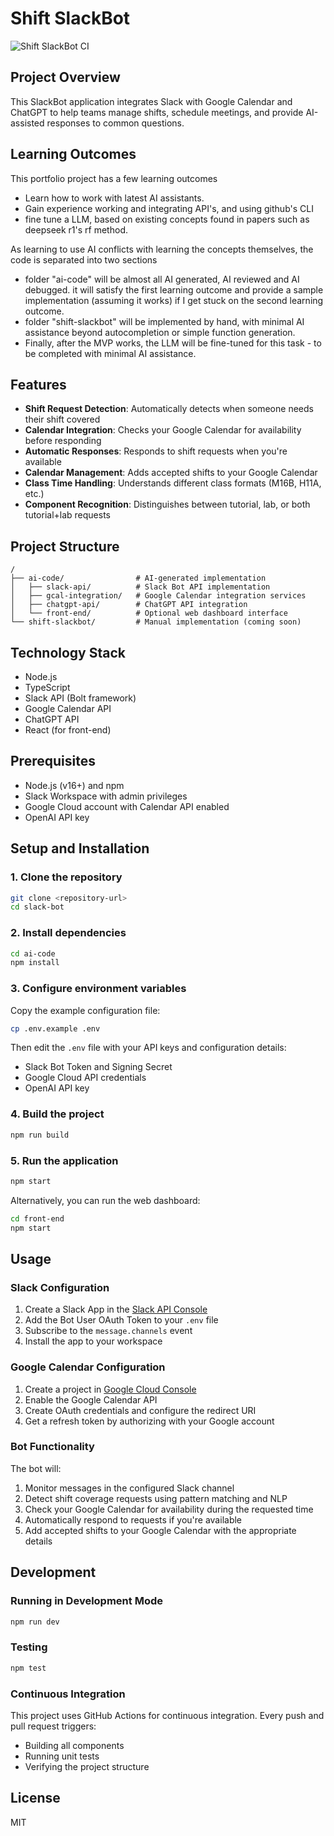 # Shift SlackBot

![Shift SlackBot CI](https://github.com/yourusername/slack-bot/workflows/Shift%20SlackBot%20CI/badge.svg)

## Project Overview
This SlackBot application integrates Slack with Google Calendar and ChatGPT to help teams manage shifts, schedule meetings, and provide AI-assisted responses to common questions.

## Learning Outcomes
This portfolio project has a few learning outcomes
- Learn how to work with latest AI assistants.
- Gain experience working and integrating API's, and using github's CLI
- fine tune a LLM, based on existing concepts found in papers such as deepseek r1's rf method.

As learning to use AI conflicts with learning the concepts themselves, the code is separated into two sections
- folder "ai-code" will be almost all AI generated, AI reviewed and AI debugged. it will satisfy the first learning outcome and provide a sample implementation (assuming it works) if I get stuck on the second learning outcome.
- folder "shift-slackbot" will be implemented by hand, with minimal AI assistance beyond autocompletion or simple function generation.
- Finally, after the MVP works, the LLM will be fine-tuned for this task - to be completed with minimal AI assistance.

## Features
- **Shift Request Detection**: Automatically detects when someone needs their shift covered
- **Calendar Integration**: Checks your Google Calendar for availability before responding
- **Automatic Responses**: Responds to shift requests when you're available
- **Calendar Management**: Adds accepted shifts to your Google Calendar
- **Class Time Handling**: Understands different class formats (M16B, H11A, etc.)
- **Component Recognition**: Distinguishes between tutorial, lab, or both tutorial+lab requests

## Project Structure
```
/
├── ai-code/                # AI-generated implementation
│   ├── slack-api/          # Slack Bot API implementation
│   ├── gcal-integration/   # Google Calendar integration services
│   ├── chatgpt-api/        # ChatGPT API integration
│   └── front-end/          # Optional web dashboard interface
└── shift-slackbot/         # Manual implementation (coming soon)
```

## Technology Stack
- Node.js
- TypeScript
- Slack API (Bolt framework)
- Google Calendar API
- ChatGPT API
- React (for front-end)

## Prerequisites
- Node.js (v16+) and npm
- Slack Workspace with admin privileges
- Google Cloud account with Calendar API enabled
- OpenAI API key

## Setup and Installation

### 1. Clone the repository
```bash
git clone <repository-url>
cd slack-bot
```

### 2. Install dependencies
```bash
cd ai-code
npm install
```

### 3. Configure environment variables
Copy the example configuration file:
```bash
cp .env.example .env
```

Then edit the `.env` file with your API keys and configuration details:
- Slack Bot Token and Signing Secret
- Google Cloud API credentials
- OpenAI API key

### 4. Build the project
```bash
npm run build
```

### 5. Run the application
```bash
npm start
```

Alternatively, you can run the web dashboard:
```bash
cd front-end
npm start
```

## Usage

### Slack Configuration
1. Create a Slack App in the [Slack API Console](https://api.slack.com/apps)
2. Add the Bot User OAuth Token to your `.env` file
3. Subscribe to the `message.channels` event
4. Install the app to your workspace

### Google Calendar Configuration
1. Create a project in [Google Cloud Console](https://console.cloud.google.com/)
2. Enable the Google Calendar API
3. Create OAuth credentials and configure the redirect URI
4. Get a refresh token by authorizing with your Google account

### Bot Functionality
The bot will:
1. Monitor messages in the configured Slack channel
2. Detect shift coverage requests using pattern matching and NLP
3. Check your Google Calendar for availability during the requested time
4. Automatically respond to requests if you're available
5. Add accepted shifts to your Google Calendar with the appropriate details

## Development

### Running in Development Mode
```bash
npm run dev
```

### Testing
```bash
npm test
```

### Continuous Integration
This project uses GitHub Actions for continuous integration. Every push and pull request triggers:
- Building all components
- Running unit tests
- Verifying the project structure

## License
MIT